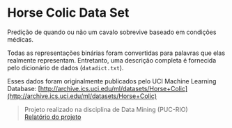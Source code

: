# Horse Colic Data Set

Predição de quando ou não um cavalo sobrevive baseado em condições médicas.  

Todas as representações binárias foram convertidas para palavras que elas realmente representam. Entretanto, uma descrição completa é fornecida pelo dicionário de dados (`datadict.txt`).  

Esses dados foram originalmente publicados pelo UCI Machine Learning Database: [http://archive.ics.uci.edu/ml/datasets/Horse+Colic](http://archive.ics.uci.edu/ml/datasets/Horse+Colic)

> Projeto realizado na disciplina de Data Mining (PUC-RIO)  
> [Relatório do projeto](relatorio_final.md) 
 